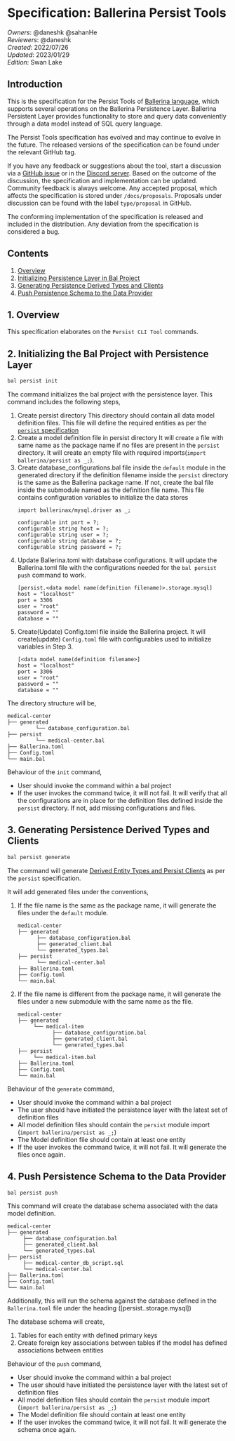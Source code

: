 # Specification: Ballerina Persist Tools

_Owners_: @daneshk @sahanHe  
_Reviewers_: @daneshk  
_Created_: 2022/07/26   
_Updated_: 2023/01/29  
_Edition_: Swan Lake  

## Introduction

This is the specification for the Persist Tools of [Ballerina language](https://ballerina.io/), which supports several operations on the Ballerina Persistence Layer. Ballerina Persistent Layer provides functionality to store and query data conveniently through a data model instead of SQL query language.

The Persist Tools specification has evolved and may continue to evolve in the future. The released versions of the specification can be found under the relevant GitHub tag.

If you have any feedback or suggestions about the tool, start a discussion via a [GitHub issue](https://github.com/ballerina-platform/ballerina-standard-library/issues) or in the [Discord server](https://discord.gg/ballerinalang). Based on the outcome of the discussion, the specification and implementation can be updated. Community feedback is always welcome. Any accepted proposal, which affects the specification is stored under `/docs/proposals`. Proposals under discussion can be found with the label `type/proposal` in GitHub.

The conforming implementation of the specification is released and included in the distribution. Any deviation from the specification is considered a bug.

## Contents

1. [Overview](#1-overview)
2. [Initializing Persistence Layer in Bal Project](#2-initializing-the-bal-project-with-persistence-layer)
3. [Generating Persistence Derived Types and Clients](#3-generating-persistence-derived-types-and-clients)
4. [Push Persistence Schema to the Data Provider](#4-push-persistence-schema-to-the-data-provider)

## 1. Overview
This specification elaborates on the `Persist CLI Tool` commands.

## 2. Initializing the Bal Project with Persistence Layer

```bash
bal persist init
```

The command initializes the bal project with the persistence layer. This command includes the following steps,

1. Create persist directory
   This directory should contain all data model definition files. This file will define the required entities as per the [`persist` specification](https://github.com/ballerina-platform/module-ballerina-persist/blob/main/docs/spec/spec.md#2-data-model-definition)
2. Create a model definition file in persist directory
   It will create a file with same name as the package name if no files are present in the `persist` directory. It will create an empty file with required imports(`import ballerina/persist as _;`).
3. Create database_configurations.bal file inside the `default` module in the generated directory if the definition filename inside the `persist` directory is the same as the Ballerina package name. If not, create the bal file inside the submodule named as the definition file name.
   This file contains configuration variables to initialize the data stores
    ```ballerina
    import ballerinax/mysql.driver as _;

    configurable int port = ?;
    configurable string host = ?;
    configurable string user = ?;
    configurable string database = ?;
    configurable string password = ?;
   ```
4. Update Ballerina.toml with database configurations.
   It will update the Ballerina.toml file with the configurations needed for the `bal persist push` command to work.
    ```ballerina
    [persist.<data model name(definition filename)>.storage.mysql]
    host = "localhost"
    port = 3306
    user = "root"
    password = ""
    database = "" 
   ```
5. Create(Update) Config.toml file inside the Ballerina project.
   It will create(update) `Config.toml` file with configurables used to initialize variables in Step 3.
    ```ballerina
    [<data model name(definition filename>]
    host = "localhost"
    port = 3306
    user = "root"
    password = ""
    database = ""
    ```

The directory structure will be,
```
medical-center
├── generated
         └── database_configuration.bal
├── persist
         └── medical-center.bal
├── Ballerina.toml
├── Config.toml
└── main.bal
```

Behaviour of the `init` command,
- User should invoke the command within a bal project
- If the user invokes the command twice, it will not fail. It will verify that all the configurations are in place for the definition files defined inside the `persist` directory. If not, add missing configurations and files.

## 3. Generating Persistence Derived Types and Clients

```bash
bal persist generate
```

The command will generate [Derived Entity Types and Persist Clients](https://github.com/ballerina-platform/module-ballerina-persist/blob/main/docs/spec/spec.md#3-derived-entity-types-and-persist-clients)
as per the `persist` specification.

It will add generated files under the conventions,
1. If the file name is the same as the package name, it will generate the files under the `default` module.
   ```
   medical-center
   ├── generated
         ├── database_configuration.bal
         ├── generated_client.bal
         └── generated_types.bal
   ├── persist
         └── medical-center.bal
   ├── Ballerina.toml
   ├── Config.toml
   └── main.bal
   ```
2. If the file name is different from the package name, it will generate the files under a new submodule with the same name as the file.
   ```
   medical-center
   ├── generated
        └── medical-item
              ├── database_configuration.bal
              ├── generated_client.bal
              └── generated_types.bal
   ├── persist
        └── medical-item.bal
   ├── Ballerina.toml
   ├── Config.toml
   └── main.bal
   ```

Behaviour of the `generate` command,
- User should invoke the command within a bal project
- The user should have initiated the persistence layer with the latest set of definition files
- All model definition files should contain the `persist` module import (`import ballerina/persist as _;`)
- The Model definition file should contain at least one entity
- If the user invokes the command twice, it will not fail. It will generate the files once again.

## 4. Push Persistence Schema to the Data Provider

```bash
bal persist push
```

This command will create the database schema associated with the data model definition. 
```
medical-center
├── generated
     ├── database_configuration.bal
     ├── generated_client.bal
     └── generated_types.bal
├── persist
     ├── medical-center_db_script.sql
     └── medical-center.bal
├── Ballerina.toml
├── Config.toml
└── main.bal
```

Additionally, this will run the schema against the database defined in  the `Ballerina.toml` file under the heading ([persist.<definition file name>.storage.mysql])

The database schema will create,
1. Tables for each entity with defined primary keys
2. Create foreign key associations between tables if the model has defined associations between entities

Behaviour of the `push` command,
- User should invoke the command within a bal project
- The user should have initiated the persistence layer with the latest set of definition files
- All model definition files should contain the `persist` module import (`import ballerina/persist as _;`)
- The Model definition file should contain at least one entity
- If the user invokes the command twice, it will not fail. It will generate the schema once again.
